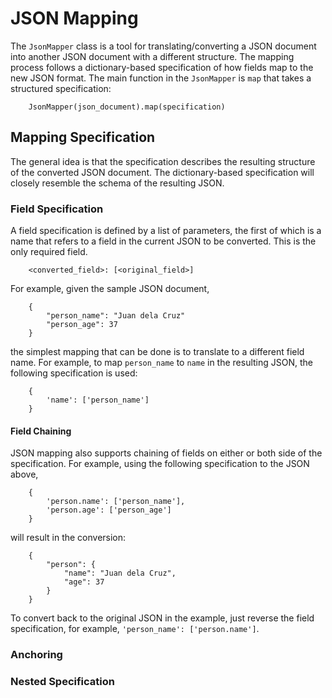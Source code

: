 # JSON Mapping

The `JsonMapper` class is a tool for translating/converting a JSON document into another JSON document with a 
different structure. The mapping process follows a dictionary-based specification of how fields map to the new 
JSON format. The main function in the `JsonMapper` is `map` that takes a structured specification:

        JsonMapper(json_document).map(specification)


## Mapping Specification

The general idea is that the specification describes the resulting structure of the converted JSON document. The
dictionary-based specification will closely resemble the schema of the resulting JSON.

### Field Specification

A field specification is defined by a list of parameters, the first of which is a name that refers to a field in 
the current JSON to be converted. This is the only required field.

        <converted_field>: [<original_field>]

For example, given the sample JSON document,

        {
            "person_name": "Juan dela Cruz"
            "person_age": 37 
        }

the simplest mapping that can be done is to translate to a different field name. For example, to map 
`person_name` to `name` in the resulting JSON, the following specification is used:

        {
            'name': ['person_name']
        }

#### Field Chaining

JSON mapping also supports chaining of fields on either or both side of the specification. For example, using the
following specification to the JSON above,

        {
            'person.name': ['person_name'],
            'person.age': ['person_age']
        }
 
 will result in the conversion:
 
        {
            "person": {
                "name": "Juan dela Cruz",
                "age": 37
            }
        }
        
 To convert back to the original JSON in the example, just reverse the field specification, for example, 
 `'person_name': ['person.name']`.

### Anchoring
        
### Nested Specification